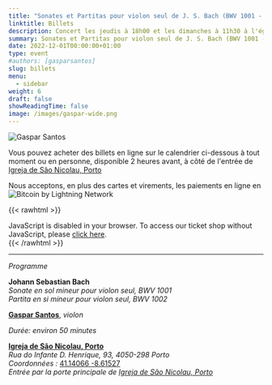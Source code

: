```yaml
---
title: "Sonates et Partitas pour violon seul de J. S. Bach (BWV 1001 - 1002)"
linktitle: Billets
description: Concert les jeudis à 18h00 et les dimanches à 11h30 à l'église de São Nicolau, Porto, Portugal
summary: Sonates et Partitas pour violon seul de J. S. Bach (BWV 1001 - 1002), Gaspar Santos, violon, dans l'église de São Nicolau, Porto
date: 2022-12-01T00:00:00+01:00
type: event
#authors: [gasparsantos]
slug: billets
menu:
  - sidebar
weight: 6
draft: false
showReadingTime: false
image: /images/gaspar-wide.png
---
```


![Gaspar Santos](/images/gaspar-wide.png)

Vous pouvez acheter des billets en ligne sur le calendrier ci-dessous à tout moment ou en personne, disponible 2 heures avant, à côté de l'entrée de [Igreja de São Nicolau, Porto](https://pt.wikipedia.org/wiki/Igreja_de_S%C3%A3o_Nicolau_(Porto))

Nous acceptons, en plus des cartes et virements, les paiements en ligne en ![Bitcoin by Lightning Network](/images/bitcoinsmall.png)

{{< rawhtml >}}
<!-- <link rel="stylesheet" type="text/css" href="https://tickets.gasparsantos.eu/widget/v1.css"> -->
<link rel="preload" type="text/css" href="https://pretix.eu/gfs/bach2022/widget/v1.css" as="style" onload="this.onload=null;this.rel='stylesheet'">
<script async type="text/javascript" src="https://tickets.gasparsantos.eu/widget/v1.fr.js"></script>

<pretix-widget event="https://tickets.gasparsantos.eu/"></pretix-widget>
<noscript>
   <div class="pretix-widget-compat">
        <div class="pretix-widget-info-message">
            JavaScript is disabled in your browser. To access our ticket shop without JavaScript, please <a target="_blank" rel="noopener" href="https://tickets.gasparsantos.eu/">click here</a>.
        </div>
    </div>
</noscript>
{{< /rawhtml >}}

---

*Programme*

**Johann Sebastian Bach**\
*Sonate en sol mineur pour violon seul, BWV 1001*\
*Partita en si mineur pour violon seul, BWV 1002*

**[Gaspar Santos](/fr/)**, *violon*

*Durée: environ 50 minutes*

**[Igreja de São Nicolau, Porto](https://pt.wikipedia.org/wiki/Igreja_de_S%C3%A3o_Nicolau_(Porto))**\
*Rua do Infante D. Henrique, 93, 4050-298 Porto*\
*Coordonnées :* [41.14066 -8.61527](https://goo.gl/maps/DJJ3sznjKx6BajTA7 "Google Maps")\
*Entrée par la porte principale de [Igreja de São Nicolau, Porto](https://pt.wikipedia.org/wiki/Igreja_de_S%C3%A3o_Nicolau_(Porto))*

[Igreja de São Nicolau, Porto]: https://pt.wikipedia.org/wiki/Igreja_de_S%C3%A3o_Nicolau_(Porto)
